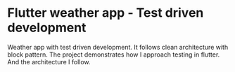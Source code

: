 # Flutter weather app - Test driven development

Weather app with test driven development. It follows clean architecture with block pattern. The project demonstrates how I approach testing in flutter. And the architecture I follow.
